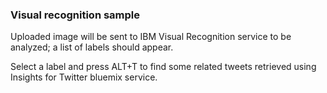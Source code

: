 ### Visual recognition sample 

Uploaded image will be sent to IBM Visual Recognition service to be analyzed;
a list of labels should appear.
 
Select a label and press ALT+T to find some related tweets retrieved using
Insights for Twitter bluemix service.



